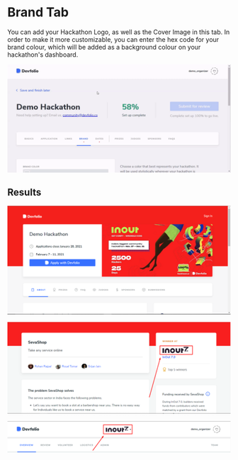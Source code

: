 # Brand Tab

You can add your Hackathon Logo, as well as the Cover Image in this tab. In order to make it more customizable, you can enter the hex code for your brand colour, which will be added as a background colour on your hackathon's dashboard.

![](../../.gitbook/assets/brand.gif)

## Results

![Cover Image showcased on your hackathon&apos;s Microsite](../../.gitbook/assets/image%20%2844%29.png)

![Hackathon Logo showcased on the project submission page](../../.gitbook/assets/image%20%2832%29.png)

![Hackathon Logo showcased on your Dashboard](../../.gitbook/assets/image%20%2849%29.png)

